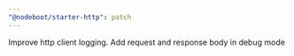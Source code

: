 ```yaml
---
"@nodeboot/starter-http": patch
---
```


Improve http client logging. Add request and response body in debug mode
